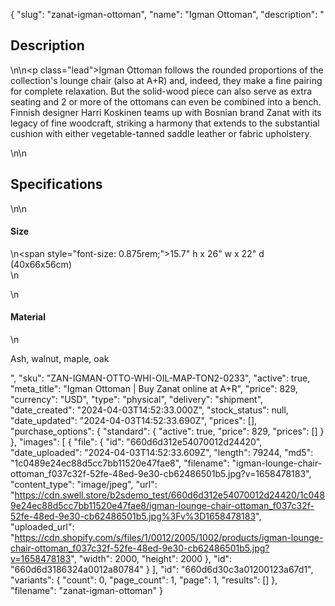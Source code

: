 {
  "slug": "zanat-igman-ottoman",
  "name": "Igman Ottoman",
  "description": "<h2>Description</h2>\n<!-- split -->\n<p class=\"lead\">Igman Ottoman follows the rounded proportions of the collection's lounge chair (also at A+R) and, indeed, they make a fine pairing for complete relaxation. But the solid-wood piece can also serve as extra seating and 2 or more of the ottomans can even be combined into a bench. Finnish designer Harri Koskinen teams up with Bosnian brand Zanat with its legacy of fine woodcraft, striking a harmony that extends to the substantial cushion with either vegetable-tanned saddle leather or fabric upholstery.</p>\n<!-- split -->\n<h2>Specifications</h2>\n<!-- split -->\n<h4>Size</h4>\n<span style=\"font-size: 0.875rem;\">15.7\" h x 26\" w x 22\" d (40x66x56cm)</span><br>\n<ul></ul>\n<h4>Material</h4>\n<p>Ash, walnut, maple, oak</p>",
  "sku": "ZAN-IGMAN-OTTO-WHI-OIL-MAP-TON2-0233",
  "active": true,
  "meta_title": "Igman Ottoman | Buy Zanat online at A+R",
  "price": 829,
  "currency": "USD",
  "type": "physical",
  "delivery": "shipment",
  "date_created": "2024-04-03T14:52:33.000Z",
  "stock_status": null,
  "date_updated": "2024-04-03T14:52:33.690Z",
  "prices": [],
  "purchase_options": {
    "standard": {
      "active": true,
      "price": 829,
      "prices": []
    }
  },
  "images": [
    {
      "file": {
        "id": "660d6d312e54070012d24420",
        "date_uploaded": "2024-04-03T14:52:33.609Z",
        "length": 79244,
        "md5": "1c0489e24ec88d5cc7bb11520e47fae8",
        "filename": "igman-lounge-chair-ottoman_f037c32f-52fe-48ed-9e30-cb62486501b5.jpg?v=1658478183",
        "content_type": "image/jpeg",
        "url": "https://cdn.swell.store/b2sdemo_test/660d6d312e54070012d24420/1c0489e24ec88d5cc7bb11520e47fae8/igman-lounge-chair-ottoman_f037c32f-52fe-48ed-9e30-cb62486501b5.jpg%3Fv%3D1658478183",
        "uploaded_url": "https://cdn.shopify.com/s/files/1/0012/2005/1002/products/igman-lounge-chair-ottoman_f037c32f-52fe-48ed-9e30-cb62486501b5.jpg?v=1658478183",
        "width": 2000,
        "height": 2000
      },
      "id": "660d6d3186324a0012a80784"
    }
  ],
  "id": "660d6d30c3a01200123a67d1",
  "variants": {
    "count": 0,
    "page_count": 1,
    "page": 1,
    "results": []
  },
  "filename": "zanat-igman-ottoman"
}